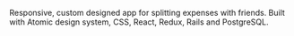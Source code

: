 Responsive, custom designed app for splitting expenses with friends.
Built with Atomic design system, CSS, React, Redux, Rails and PostgreSQL.
